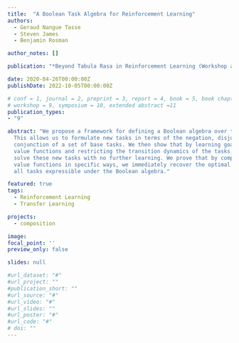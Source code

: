 ```yaml
---
title:  "A Boolean Task Algebra for Reinforcement Learning"
authors:
  - Geraud Nangue Tasse
  - Steven James
  - Benjamin Rosman

author_notes: []

publication: "*Beyond Tabula Rasa in Reinforcement Learning (Workshop at ICLR)*"

date: 2020-04-26T00:00:00Z
publishDate: 2022-10-05T00:00:00Z

# conf = 1, journal = 2, preprint = 3, report = 4, book = 5, book chapter = 6, thesis = 7, patent = 9
# workshop = 9, symposium = 10, extended abstract =11
publication_types:
- "9"

abstract: "We propose a framework for defining a Boolean algebra over the space of tasks.
  This allows us to formulate new tasks in terms of the negation, disjunction and
  conjunction of a set of base tasks. We then show that by learning goal-oriented
  value functions and restricting the transition dynamics of the tasks, an agent can
  solve these new tasks with no further learning. We prove that by composing these
  value functions in specific ways, we immediately recover the optimal policies for
  all tasks expressible under the Boolean algebra."

featured: true
tags:
  - Reinforcement Learning
  - Transfer Learning

projects:
  - composition

image:
focal_point: ''
preview_only: false

slides: null

#url_dataset: "#"
#url_project: ""
#publication_short: ""
#url_source: "#"
#url_video: "#"
#url_slides: ""
#url_poster: "#"
#url_code: "#"
# doi: ""
---
```

